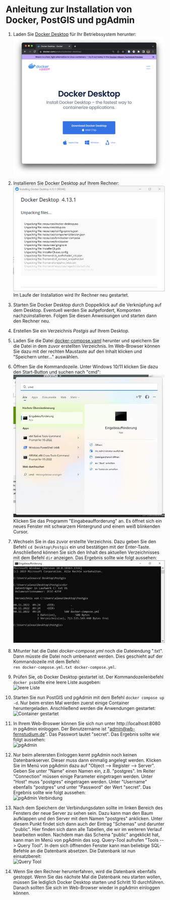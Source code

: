 # Anleitung zur Installation von Docker, PostGIS und pgAdmin

1. Laden Sie [Docker Desktop](https://www.docker.com/products/docker-desktop/) für Ihr Betriebssystem herunter: <br> ![Docker Desktop](./1-docker-desktop.png) 

2. Installieren Sie Docker Desktop auf Ihrem Rechner: <br> ![Docker Desktop installieren](./4-docker-desktop-install.png) 
<br> Im Laufe der Installation wird Ihr Rechner neu gestartet. 

3. Starten Sie Docker Desktop durch Doppelklick auf die Verknüpfung auf dem Desktop. Eventuell werden Sie aufgefordert, Komponten nachzuinstallieren. Folgen Sie diesen Anweisungen und starten dann den Rechner neu.

4. Erstellen Sie ein Verzeichnis *Postgis* auf Ihrem Desktop.

5. Laden Sie die Datei [docker-compose.yaml](https://raw.githubusercontent.com/LosWochos76/wbh_addons/main/IuK/DockerInstallation/docker-compose.yml) herunter und speichern Sie die Datei in dem zuvor erstellten Verzeichnis. Im Web-Browser können Sie dazu mit der rechten Maustaste auf den Inhalt klicken und "Speichern unter..." auswählen.

6. Öffnen Sie die Kommandozeile. Unter Windows 10/11 klicken Sie dazu den Start-Button und suchen nach "cmd": <br> ![cmd](./3-cmd.png) <br> Klicken Sie das  Programm "Eingabeaufforderung" an. Es öffnet sich ein neues Fenster mit schwarzem Hintergrund und einem weiß blinkenden Cursor. 

7. Wechseln Sie in das zuvor erstellte Verzeichnis. Dazu geben Sie den Befehl ```cd Desktop\Postgis``` ein und bestätigen mit der Enter-Taste. Anschließend können Sie sich den Inhalt des aktuellen Verzeichnisses mit dem Befehl ```dir``` anzeigen. Das Ergebnis sollte wie folgt aussehen: <br> ![Eingabeaufforderung](./2-eingabeaufforderung.png) 

8. Mitunter hat die Datei *docker-compose.yml* noch die Dateiendung ".txt". Dann müsste die Datei noch umbenannt werden. Dies geschieht auf der Kommandozeile mit dem Befehl:<br>
```ren docker-compose.yml.txt docker-compose.yml```.

9. Prüfen Sie, ob Docker Desktop gestartet ist. Der Kommandozeilenbefehl ```docker ps```sollte eine leere Liste ausgeben: <br> ![leere Liste](./5-docker-ps.png)

10. Starten Sie nun PostGIS und pgAdmin mit dem Befehl ```docker compose up -d```. Nur beim ersten Mal werden zuerst einige Container heruntergeladen. Anschließend werden die Anwendungen gestartet: <br> ![Container gestartet](./6-container-gestartet.png)

11. In Ihrem Web-Broswer können Sie sich nun unter http://localhost:8080 in pgAdmin einloggen. Der Benutzername ist "admin@wb-fernstudium.de". Das Passwort lautet "secret". Das Ergebnis sollte wie folgt aussehen: <br> ![pgAdmin](./7-pgadmin.png)

12. Nur beim allerersten Einloggen kennt pgAdmin noch keinen Datenbankserver. Dieser muss dann einmalig angelegt werden. Klicken Sie im Menü von pgAdmin dazu auf "Object --> Register --> Server". Geben Sie unter "Name" einen Namen ein, z.B. "postgres". Im Reiter "Connection" müssen einige Parameter eingetragen werden. Unter "Host" muss "postgres" eingetragen werden. Unter "Username" ebenfalls "postgres" und unter "Password" der Wert "secret". Das Ergebnis sollte wie folgt aussehen: <br> ![pgAdmin Verbindung](./8-pgadmin-verbindung.png)

13. Nach dem Speichern der Verbindungsdaten sollte im linken Bereich des Fensters der neue Server zu sehen sein. Dazu kann man den Baum aufklappen und den Server mit dem Namen "postgres" anklicken. Unter diesem Punkt findet sich dann auch der Eintrag "Schemas" und darunter "public". Hier finden sich dann alle Tabellen, die wir im weiteren Verlauf bearbeiten wollen. Nachdem man das Schema "public" angeklickt hat, kann man im Menü von pgAdmin das sog. Query-Tool aufrufen "Tools --> Query Tool". In dem sich öffnenden Fenster kann man beliebige SQL-Befehle an die Datenbank absetzen. Die Datenbank ist nun einsatzbereit: <br> ![Query Tool](./9-query-tool.png)

14. Wenn Sie den Rechner herunterfahren, wird die Datenbank ebenfalls gestoppt. Wenn Sie das nächste Mal die Datenbank neu starten wollen, müssen Sie lediglich Docker Desktop starten und Schritt 10 durchführen. Danach sollten Sie sich im Web-Browser wieder in pgAdmin einloggen können.